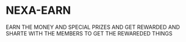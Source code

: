 # NEXA-EARN
EARN THE MONEY AND SPECIAL PRIZES AND GET REWARDED AND SHARTE WITH THE MEMBERS TO GET THE REWAREDED THINGS

